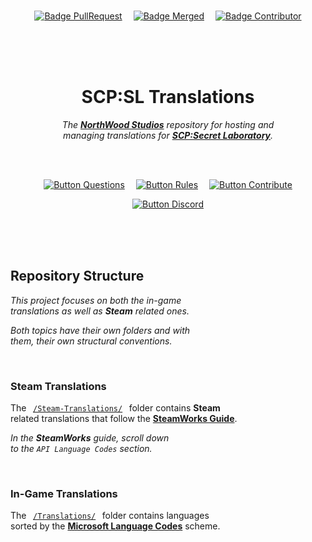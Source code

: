 
<br>

<div align = center>

[![Badge PullRequest]][PullRequests]   
[![Badge Merged]][Merged]   
[![Badge Contributor]][Contributors]

<br>
<br>
<br>

# SCP:SL Translations

*The **[NorthWood Studios]** repository for hosting and <br>
managing translations for **[SCP:Secret Laboratory]**.*

<br>
<br>

[![Button Questions]][Discussions]   
[![Button Rules]][Rules]   
[![Button Contribute]][Contribute]

[![Button Discord]][Discord]

</div>

<br>
<br>
<br>

## Repository Structure

*This project focuses on both the in-game* <br>
*translations as well as **Steam** related ones.*

*Both topics have their own folders and with* <br>
*them, their own structural conventions.*

<br>

### Steam Translations

The   [`/Steam-Translations/`]   folder contains **Steam** <br>
related translations that follow the **[SteamWorks Guide]**.

*In the **SteamWorks** guide, scroll down* <br>
*to the `API Language Codes` section.*

<br>

### In-Game Translations

The   [`/Translations/`]   folder contains languages <br>
sorted by the **[Microsoft Language Codes]** scheme.

<br>


<!----------------------------------------------------------------------------->

[Microsoft Language Codes]: https://docs.microsoft.com/en-us/openspecs/windows_protocols/ms-lcid/a9eac961-e77d-41a6-90a5-ce1a8b0cdb9c
[SCP:Secret Laboratory]: https://scpslgame.com/
[NorthWood Studios]: https://store.steampowered.com/developer/NWStudios
[SteamWorks Guide]: https://partner.steamgames.com/doc/store/localization
[Discord]: https://discord.com/scpsl

[`/Steam-Translations/`]: Steam-Translations
[`/Translations/`]: Translations
[Contribute]: Documentation/Contribute.md
[Rules]: Documentation/Rules.md

[Contributors]: https://github.com/northwood-studios/SCPSL-Translations/graphs/contributors
[PullRequests]: https://github.com/northwood-studios/SCPSL-Translations/pulls
[Discussions]: https://github.com/northwood-studios/SCPSL-Translations/discussions
[Merged]: https://github.com/northwood-studios/SCPSL-Translations/pulls?q=is%3Apr+is%3Aclosed


<!---------------------------------[ Badges ]---------------------------------->

[Badge PullRequest]: https://img.shields.io/github/issues-pr-raw/NorthWood-Studios/SCPSL-Translations?color=217346&style=flat&label=Ｒｅｑｕｅｓｔｓ
[Badge Contributor]: https://img.shields.io/github/contributors-anon/NorthWood-Studios/SCPSL-Translations?color=6264A7&style=flat&label=Ｃｏｎｔｒｉｂｕｔｏｒｓ
[Badge Merged]: https://img.shields.io/github/issues-search/NorthWood-Studios/SCPSL-Translations?color=A4373A&style=flat&label=Ｍｅｒｇｅｄ&query=is%3Apr+is%3Aclosed+is%3Amerged


<!--------------------------------[ Buttons ]---------------------------------->

[Button Questions]: https://img.shields.io/badge/Questions-217346?style=for-the-badge&logoColor=white&logo=AskUbuntu
[Button Rules]: https://img.shields.io/badge/Rules-A4373A?style=for-the-badge&logoColor=white&logo=MicrosoftAcademic
[Button Contribute]: https://img.shields.io/badge/Contribute-6264A7?style=for-the-badge&logoColor=white&logo=GitHub
[Button Discord]: https://img.shields.io/badge/Discord-5865F2?style=for-the-badge&logoColor=white&logo=Discord
